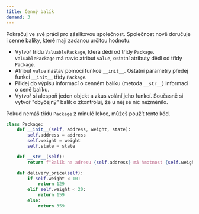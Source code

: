 ```yaml
---
title: Cenný balík
demand: 3
---
```


Pokračuj ve své práci pro zásilkovou společnost. Společnost nově doručuje i cenné balíky, které mají zadanou určitou hodnotu.

- Vytvoř třídu `ValuablePackage`, která dědí od třídy `Package`. `ValuablePackage` má navíc atribut `value`, ostatní atributy dědí od třídy `Package`.
- Atribut `value` nastav pomocí funkce `__init__`. Ostatní parametry předej funkci `__init__` třídy `Package`.
- Přidej do výpisu informací o cenném balíku (metoda `__str__`) informaci o ceně balíku.
- Vytvoř si alespoň jeden objekt a zkus volání jeho funkcí. Současně si vytvoř "obyčejný" balík o zkontroluj, že u něj se nic nezměnilo.

Pokud nemáš třídu `Package` z minulé lekce, můžeš použít tento kód.

```py
class Package:
    def __init__(self, address, weight, state):
        self.address = address
        self.weight = weight
        self.state = state

    def __str__(self):
        return f"Balík na adresu {self.address} má hmotnost {self.weight} kg a je ve stavu {self.state}."

    def delivery_price(self):
        if self.weight < 10:
            return 129
        elif self.weight < 20:
            return 159
        else:
            return 359
```
